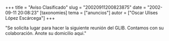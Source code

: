 +++
title = "Aviso Clasificado"
slug = "20020911200823875"
date = "2002-09-11 20:08:23"
[taxonomies]
tema = ["anuncios"]
autor = ["Oscar Ulises López Escárcega"]
+++

"Se solicita lugar para hacer la siguiente reunión del GLIB. Contamos
con su colaboración. Anote su domicilio aqui."


